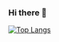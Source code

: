 ### Hi there 👋

[![Top Langs](https://github-readme-stats.vercel.app/api/top-langs/?username=elect0&layout=compact)](https://github.com/anuraghazra/github-readme-stats)


<!--
**elect0/elect0** is a ✨ _special_ ✨ repository because its `README.md` (this file) appears on your GitHub profile.

Here are some ideas to get you started:

- 🔭 I’m currently working on ...
- 🌱 I’m currently learning ...
- 👯 I’m looking to collaborate on ...
- 🤔 I’m looking for help with ...
- 💬 Ask me about ...
- 📫 How to reach me: ...
- 😄 Pronouns: ...
- ⚡ Fun fact: ...
-->
